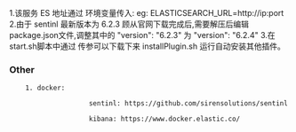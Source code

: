 1.该服务 ES 地址通过  环境变量传入: eg:  ELASTICSEARCH_URL=http://ip:port
2.由于 sentinl 最新版本为 6.2.3 顾从官网下载完成后,需要解压后编辑 package.json文件,调整其中的  "version": "6.2.3"  为   "version": "6.2.4" 
3.在start.sh脚本中通过 传参可以下载下来 installPlugin.sh 运行自动安装其他插件。

### Other

        1. docker:  
        
                        sentinl: https://github.com/sirensolutions/sentinl  
                        
                        kibana: https://www.docker.elastic.co/  
                        
